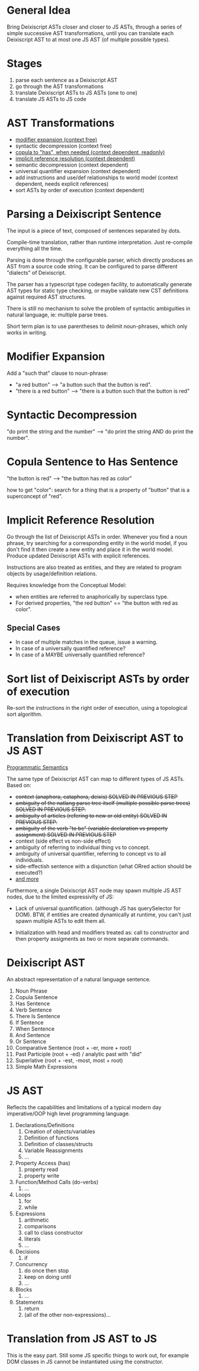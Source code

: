 # General Idea

Bring Deixiscript ASTs closer and closer to JS ASTs, through a series of simple
successive AST transformations, until you can translate each Deixiscript AST to
at most one JS AST (of multiple possible types).

# Stages

1. parse each sentence as a Deixiscript AST
1. go through the AST transformations
1. translate Deixiscript ASTs to JS ASTs (one to one)
1. translate JS ASTs to JS code

# AST Transformations

- [modifier expansion (context free)](./expandModifiers.ts)
- syntactic decompression (context free)
- [copula to "has", when needed (context dependent, readonly)](./copulaToHas.ts)
- [implicit reference resolution (context dependent)](./resImplRefs.ts)
- semantic decompression (context dependent)
- universal quantifier expansion (context dependent)
- add instructions and use/def relationships to world model (context dependent, needs explicit references)
- sort ASTs by order of execution (context dependent)

# Parsing a Deixiscript Sentence

The input is a piece of text, composed of sentences separated by dots.

Compile-time translation, rather than runtime interpretation. Just re-compile
everything all the time.

Parsing is done through the configurable parser, which directly produces an AST
from a source code string. It can be configured to parse different "dialects" of
Deixiscript.

The parser has a typescript type codegen facility, to automatically generate AST
types for static type checking, or maybe validate new CST definitions against
required AST structures.

There is still no mechanism to solve the problem of syntactic ambiguities in
natural language, ie: multiple parse trees.

Short term plan is to use parentheses to delimit noun-phrases, which only works in writing.

# Modifier Expansion

Add a "such that" clause to noun-phrase:

- "a red button" --> "a button such that the button is red".
- "there is a red button" --> "there is a button such that the button is red"

# Syntactic Decompression

"do print the string and the number" --> "do print the string AND do print the
number".

# Copula Sentence to Has Sentence

"the button is red" --> "the button has red as color"

how to get "color": search for a thing that is a property of "button" that is a
superconcept of "red".

# Implicit Reference Resolution

Go through the list of Deixiscript ASTs in order. Whenever you find a noun
phrase, try searching for a corresponding entity in the world model, if you
don't find it then create a new entity and place it in the world model. Produce
updated Deixiscript ASTs with explicit references.

Instructions are also treated as entities, and they are related to program
objects by usage/definition relations.

Requires knowledge from the Conceptual Model:

- when entities are referred to anaphorically by superclass type.
- For derived properties, "the red button" == "the button with red as color".

## Special Cases

- In case of multiple matches in the queue, issue a warning.
- In case of a universally quantified reference?
- In case of a MAYBE universally quantified reference?

# Sort list of Deixiscript ASTs by order of execution

Re-sort the instructions in the right order of execution, using a topological
sort algorithm.

# Translation from Deixiscript AST to JS AST

[Programmatic Semantics](./semantics.md)

The same type of Deixiscript AST can map to different types of JS ASTs. Based
on:

- ~~context (anaphora, cataphora, deixis) SOLVED IN PREVIOUS STEP~~
- ~~ambiguity of the natlang parse tree itself (multiple possible parse trees) SOLVED IN PREVIOUS STEP.~~
- ~~ambiguity of articles (refering to new or old entity) SOLVED IN PREVIOUS STEP.~~
- ~~ambiguity of the verb "to be" (variable declaration vs property assignment) SOLVED IN PREVIOUS STEP~~
- context (side effect vs non-side effect)
- ambiguity of referring to individual thing vs to concept.
- ambiguity of universal quantifier, referring to concept vs to all individuals.
- side-effectish sentence with a disjunction (what ORred action should be
  executed?)
- [and more](./ambiguities.md)

Furthermore, a single Deixiscript AST node may spawn multiple JS AST nodes, due
to the limited expressivity of JS:

- Lack of universal quantification. (although JS has querySelector for DOM).
  BTW, if entities are created dynamically at runtime, you can't just spawn
  multiple ASTs to edit them all.

- Initialization with head and modifiers treated as: call to constructor and
  then property assigments as two or more separate commands.

# Deixiscript AST

An abstract representation of a natural language sentence.

1. Noun Phrase
1. Copula Sentence
1. Has Sentence
1. Verb Sentence
1. There Is Sentence
1. If Sentence
1. When Sentence
1. And Sentence
1. Or Sentence
1. Comparative Sentence (root + -er, more + root)
1. Past Participle (root + -ed) / analytic past with "did"
1. Superlative (root + -est, -most, most + root)
1. Simple Math Expressions

# JS AST

Reflects the capabilities and limitations of a typical modern day imperative/OOP
high level programming language.

1. Declarations/Definitions
   1. Creation of objects/variables
   1. Definition of functions
   1. Definition of classes/structs
   1. Variable Reassignments
   1. ...
1. Property Access (has)
   1. property read
   1. property write
1. Function/Method Calls (do-verbs)
   1. ...
1. Loops
   1. for
   1. while
1. Expressions
   1. arithmetic
   1. comparisons
   1. call to class constructor
   1. literals
   1. ...
1. Decisions
   1. if
1. Concurrency
   1. do once then stop
   1. keep on doing until
   1. ...
1. Blocks
   1. ...
1. Statements
   1. return
   1. (all of the other non-expressions)...

# Translation from JS AST to JS

This is the easy part. Still some JS specific things to work out, for example
DOM classes in JS cannot be instantiated using the constructor.
